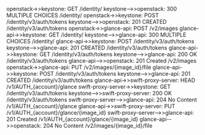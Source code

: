 openstack->>keystone: GET /identity/
keystone-->>openstack: 300 MULTIPLE CHOICES /identity/
openstack->>keystone: POST /identity/v3/auth/tokens
keystone-->>openstack: 201 CREATED /identity/v3/auth/tokens
openstack->>glance-api: POST /v2/images
glance-api->>keystone: GET /identity/
keystone-->>glance-api: 300 MULTIPLE CHOICES /identity/
glance-api->>keystone: POST /identity/v3/auth/tokens
keystone-->>glance-api: 201 CREATED /identity/v3/auth/tokens
glance-api->>keystone: GET /identity/v3/auth/tokens
keystone-->>glance-api: 200 OK /identity/v3/auth/tokens
glance-api-->>openstack: 201 Created /v2/images
openstack->>glance-api: PUT /v2/images/{image_id}/file
glance-api->>keystone: POST /identity/v3/auth/tokens
keystone-->>glance-api: 201 CREATED /identity/v3/auth/tokens
glance-api->>swift-proxy-server: HEAD /v1/AUTH_{account}/glance
swift-proxy-server->>keystone: GET /identity/v3/auth/tokens
keystone-->>swift-proxy-server: 200 OK /identity/v3/auth/tokens
swift-proxy-server-->>glance-api: 204 No Content /v1/AUTH_{account}/glance
glance-api->>swift-proxy-server: PUT /v1/AUTH_{account}/glance/{image_id}
swift-proxy-server-->>glance-api: 201 Created /v1/AUTH_{account}/glance/{image_id}
glance-api-->>openstack: 204 No Content /v2/images/{image_id}/file
